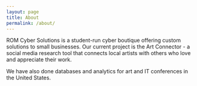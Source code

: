 ```yaml
---
layout: page
title: About
permalink: /about/
---
```


ROM Cyber Solutions is a student-run cyber boutique offering custom solutions to small businesses. Our current project is the Art Connector - a social media research tool that connects local artists with others who love and appreciate their work.

We have also done databases and analytics for art and IT conferences in the United States.
